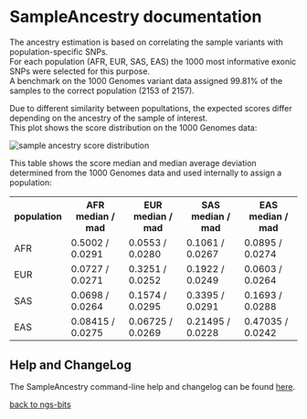 # SampleAncestry documentation

The ancestry estimation is based on correlating the sample variants with population-specific SNPs.  
For each population (AFR, EUR, SAS, EAS) the 1000 most informative exonic SNPs were selected for this purpose.  
A benchmark on the 1000 Genomes variant data assigned 99.81% of the samples to the correct population (2153 of 2157).

Due to different similarity between popultations, the expected scores differ depending on the ancestry of the sample of interest.  
This plot shows the score distribution on the 1000 Genomes data:

![sample ancestry score distribution](ancestry_scores.png) 

This table shows the score median and median average deviation determined from the 1000 Genomes data and used internally to assign a population:
<table>
  <tr>
    <th>population</th>
    <th>AFR median / mad</th>
    <th>EUR median / mad</th>
    <th>SAS median / mad</th>
    <th>EAS median / mad</th>
  <tr>
  <tr>
    <td>AFR</td>
    <td>0.5002 / 0.0291</td>
    <td>0.0553 / 0.0280</td>
    <td>0.1061 / 0.0267</td>
    <td>0.0895 / 0.0274</td>
  <tr>
  <tr>
    <td>EUR</td>
    <td>0.0727 / 0.0271</td>
    <td>0.3251 / 0.0252</td>
    <td>0.1922 / 0.0249</td>
    <td>0.0603 / 0.0264</td>
  <tr>
  <tr>
    <td>SAS</td>
    <td>0.0698 / 0.0264</td>
    <td>0.1574 / 0.0295</td>
    <td>0.3395 / 0.0291</td>
    <td>0.1693 / 0.0288</td>
  <tr>
  <tr>
    <td>EAS</td>
    <td>0.08415 / 0.0275</td>
    <td>0.06725 / 0.0269</td>
    <td>0.21495 / 0.0228</td>
    <td>0.47035 / 0.0242</td>
  <tr>
</table>


## Help and ChangeLog

The SampleAncestry command-line help and changelog can be found [here](../SampleAncestry.md).

[back to ngs-bits](https://github.com/imgag/ngs-bits)

